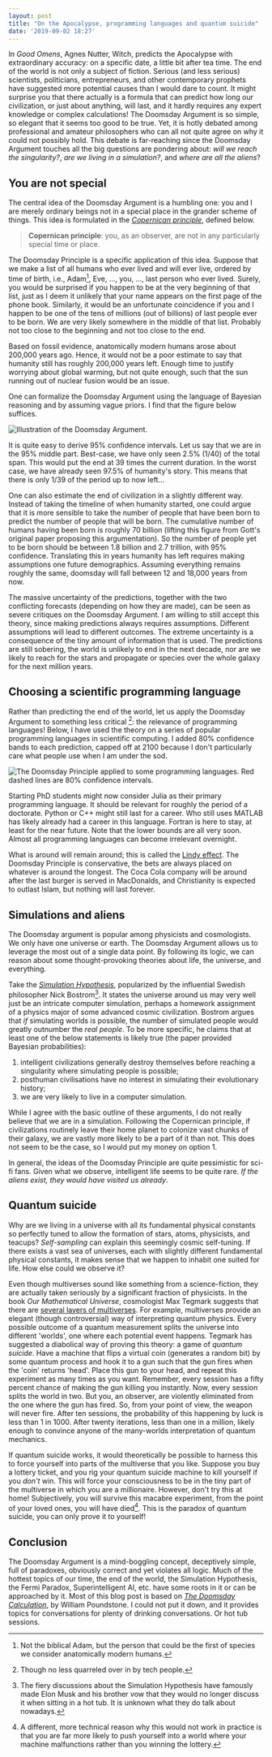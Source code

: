 ```yaml
---
layout: post
title: "On the Apocalypse, programming languages and quantum suicide"
date: '2019-09-02 18:27'
---
```


In *Good Omens*, Agnes Nutter, Witch, predicts the Apocalypse with extraordinary accuracy: on a specific date, a little bit after tea time. The end of the world is not only a subject of fiction. Serious (and less serious) scientists, politicians, entrepreneurs, and other contemporary prophets have suggested more potential causes than I would dare to count. It might surprise you that there actually is a formula that can predict how long our civilization, or just about anything, will last, and it hardly requires any expert knowledge or complex calculations! The Doomsday Argument is so simple, so elegant that it seems too good to be true. Yet, it is hotly debated among professional and amateur philosophers who can all not quite agree on why it could not possibly hold. This debate is far-reaching since the Doomsday Argument touches all the big questions are pondering about: *will we reach the singularity?*, *are we living in a simulation?*, and *where are all the aliens*?

## You are not special

The central idea of the Doomsday Argument is a humbling one: you and I are merely ordinary beings not in a special place in the grander scheme of things. This idea is formulated in the [*Copernican principle*](https://en.wikipedia.org/wiki/Copernican_principle), defined below.

> **Copernican principle**: you, as an observer, are not in any particularly special time or place.

The Doomsday Principle is a specific application of this idea. Suppose that we make a list of all humans who ever lived and will ever live, ordered by time of birth, i.e., Adam[^35337836], Eve, ..., you, ..., last person who ever lived. Surely, you would be surprised if you happen to be at the very beginning of that list, just as I deem it unlikely that your name appears on the first page of the phone book. Similarly, it would be an unfortunate coincidence if you and I happen to be one of the tens of millions (out of billions) of last people ever to be born. We are very likely somewhere in the middle of that list. Probably not too close to the beginning and not too close to the end.

Based on fossil evidence, anatomically modern humans arose about 200,000 years ago. Hence, it would not be a poor estimate to say that humanity still has roughly 200,000 years left. Enough time to justify worrying about global warming, but not quite enough, such that the sun running out of nuclear fusion would be an issue.

[^35337836]: Not the biblical Adam, but the person that could be the first of species we consider anatomically modern humans.

One can formalize the Doomsday Argument using the language of Bayesian reasoning and by assuming vague priors. I find that the figure below suffices.

![Illustration of the Doomsday Argument.](../../images/2019_doomsday/doomsday_fig.svg)

It is quite easy to derive 95% confidence intervals. Let us say that we are in the 95% middle part. Best-case, we have only seen 2.5% (1/40) of the total span. This would put the end at 39 times the current duration. In the worst case, we have already seen 97.5% of humanity's story. This means that there is only 1/39 of the period up to now left...

One can also estimate the end of civilization in a slightly different way. Instead of taking the timeline of when humanity started, one could argue that it is more sensible to take the number of people that have been born to predict the number of people that will be born. The cumulative number of humans having been born is roughly 70 billion (lifting this figure from Gott's original paper proposing this argumentation). So the number of people yet to be born should be between 1.8 billion and 2.7 trillion, with 95% confidence. Translating this in years humanity has left requires making assumptions one future demographics. Assuming everything remains roughly the same, doomsday will fall between 12 and 18,000 years from now.

The massive uncertainty of the predictions, together with the two conflicting forecasts (depending on how they are made), can be seen as severe critiques on the Doomsday Argument. I am willing to still accept this theory, since making predictions always requires assumptions. Different assumptions will lead to different outcomes. The extreme uncertainty is a consequence of the tiny amount of information that is used. The predictions are still sobering, the world is unlikely to end in the next decade, nor are we likely to reach for the stars and propagate or species over the whole galaxy for the next million years.

## Choosing a scientific programming language

Rather than predicting the end of the world, let us apply the Doomsday Argument to something less critical [^54b37e9f]: the relevance of programming languages! Below, I have used the theory on a series of popular programming languages in scientific computing. I added 80% confidence bands to each prediction, capped off at 2100 because I don't particularly care what people use when I am under the sod.

[^54b37e9f]: Though no less quarreled over in by tech people.

![The Doomsday Principle applied to some programming languages. Red dashed lines are 80% confidence intervals.](../../images/2019_doomsday/languages_obsolescence.svg)

Starting PhD students might now consider Julia as their primary programming language. It should be relevant for roughly the period of a doctorate. Python or C++ might still last for a career. Who still uses MATLAB has likely already had a career in this language. Fortran is here to stay, at least for the near future. Note that the lower bounds are all very soon. Almost all programming languages can become irrelevant overnight.

What is around will remain around; this is called the [Lindy effect](https://en.wikipedia.org/wiki/Lindy_effect). The Doomsday Principle is conservative, the bets are always placed on whatever is around the longest. The Coca Cola company will be around after the last burger is served in MacDonalds, and Christianity is expected to outlast Islam, but nothing will last forever.

## Simulations and aliens

The Doomsday argument is popular among physicists and cosmologists. We only have one universe or earth. The Doomsday Argument allows us to leverage the most out of a single data point. By following its logic, we can reason about some thought-provoking theories about life, the universe, and everything.

Take the *[Simulation Hypothesis](https://www.simulation-argument.com/simulation.html)*, popularized by the influential Swedish philosopher Nick Bostrom[^554fe304]. It states the universe around us may very well just be an intricate computer simulation, perhaps a homework assignment of a physics major of some advanced cosmic civilization. Bostrom argues that *if* simulating worlds is possible, the number of simulated people would greatly outnumber the *real people*. To be more specific, he claims that at least one of the below statements is likely true (the paper provided Bayesian probabilities):

1. intelligent civilizations generally destroy themselves before reaching a singularity where simulating people is possible;
2. posthuman civilisations have no interest in simulating their evolutionary history;
3. we are very likely to live in a computer simulation.

[^554fe304]: The fiery discussions about the Simulation Hypothesis have famously made Elon Musk and his brother vow that they would no longer discuss it when sitting in a hot tub. It is unknown what they do talk about nowadays.

While I agree with the basic outline of these arguments, I do not really believe that we are in a simulation. Following the Copernican principle, if civilizations routinely leave their home planet to colonize vast chunks of their galaxy, we are vastly more likely to be a part of it than not. This does not seem to be the case, so I would put my money on option 1.

In general, the ideas of the Doomsday Principle are quite pessimistic for sci-fi fans. Given what we observe, intelligent life seems to be quite rare. *If the aliens exist, they would have visited us already*.

## Quantum suicide

Why are we living in a universe with all its fundamental physical constants so perfectly tuned to allow the formation of stars, atoms, physicists, and teacups? *Self-sampling* can explain this seemingly cosmic self-tuning. If there exists a vast sea of universes, each with slightly different fundamental physical constants, it makes sense that we happen to inhabit one suited for life. How else could we observe it?

Even though multiverses sound like something from a science-fiction, they are actually taken seriously by a significant fraction of physicists. In the book *Our Mathematical Universe*, cosmologist Max Tegmark suggests that there are [several layers of multiverses](https://en.wikipedia.org/wiki/Multiverse#Max_Tegmark's_four_levels). For example, multiverses provide an elegant (though controversial) way of interpreting quantum physics. Every possible outcome of a quantum measurement splits the universe into different 'worlds', one where each potential event happens. Tegmark has suggested a diabolical way of proving this theory: a game of *quantum suicide*. Have a machine that flips a virtual coin (generates a random bit) by some quantum process and hook it to a gun such that the gun fires when the 'coin' returns 'head'. Place this gun to your head, and repeat this experiment as many times as you want. Remember, every session has a fifty percent chance of making the gun killing you instantly. Now, every session splits the world in two. But you, an observer, are violently eliminated from the one where the gun has fired. So, from your point of view, the weapon will never fire. After ten sessions, the probability of this happening by luck is less than 1 in 1000. After twenty iterations, less than one in a million, likely enough to convince anyone of the many-worlds interpretation of quantum mechanics.

If quantum suicide works, it would theoretically be possible to harness this to force yourself into parts of the multiverse that you like. Suppose you buy a lottery ticket, and you rig your quantum suicide machine to kill yourself if you *don't* win. This will force your consciousness to be in the tiny part of the multiverse in which you are a millionaire. However, don't try this at home! Subjectively, you will survive this macabre experiment, from the point of your loved ones, you will have died[^68d490f7]. This is the paradox of quantum suicide, you can only prove it to yourself!

[^68d490f7]: A different, more technical reason why this would not work in practice is that you are far more likely to push yourself into a world where your machine malfunctions rather than you winning the lottery.

## Conclusion

The Doomsday Argument is a mind-boggling concept, deceptively simple, full of paradoxes, obviously correct and yet violates all logic. Much of the hottest topics of our time, the end of the world, the Simulation Hypothesis, the Fermi Paradox, Superintelligent AI, etc. have some roots in it or can be approached by it. Most of this blog post is based on *[The Doomsday Calculation](https://www.goodreads.com/book/show/42283303-the-doomsday-calculation?from_search=true)*, by William Poundstone. I could not put it down, and it provides topics for conversations for plenty of drinking conversations. Or hot tub sessions.
